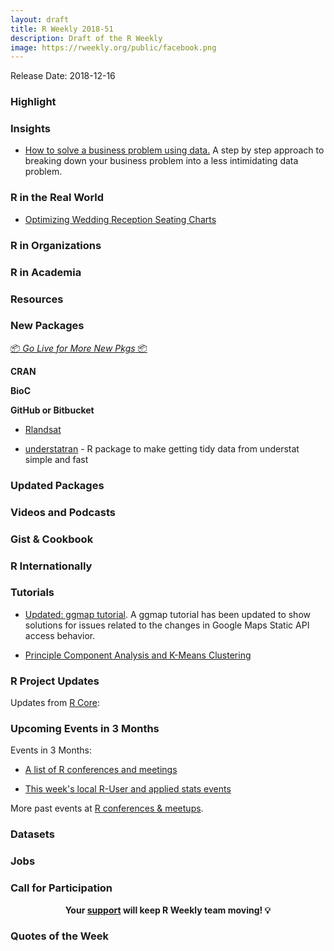 ```yaml
---
layout: draft
title: R Weekly 2018-51
description: Draft of the R Weekly
image: https://rweekly.org/public/facebook.png
---
```


Release Date: 2018-12-16

###  Highlight



### Insights

+ [How to solve a business problem using data.](https://www.littlemissdata.com/blog/businessproblem) A step by step approach to breaking down your business problem into a less intimidating data problem.

### R in the Real World

+ [Optimizing Wedding Reception Seating Charts](https://aldee153.github.io/2018-11-21-optimizing-wedding-seats/)


###  R in Organizations



###  R in Academia



###  Resources



###  New Packages

<p class="added-hostname"><a href="https://rweekly.org/live" target="_blank" class="externalLink">📦 <i>Go Live for More New Pkgs</i> 📦</a></p>

**CRAN**



**BioC**


**GitHub or Bitbucket**

+ [Rlandsat](https://blog.socialcops.com/technology/data-science/announcing-rlandsat-landsat-8-data/)

+ [understatran](https://ewen.io/2018/12/10/understatr) - R package to make getting tidy data from understat simple and fast


### Updated Packages



###  Videos and Podcasts



### Gist & Cookbook




### R Internationally


###  Tutorials

+ [Updated: ggmap tutorial](https://www.littlemissdata.com/blog/maps). A ggmap tutorial has been updated to show solutions for issues related to the changes in Google Maps Static API access behavior.


+ [Principle Component Analysis and K-Means Clustering](https://annamarbut.blogspot.com/2018/12/submitter-segmentation.html)


<!--<div class="post-more-begi
n"></div><div class="post-more-end"></div>-->

###  R Project Updates

Updates from [R Core](http://developer.r-project.org/blosxom.cgi/R-devel/NEWS):


###  Upcoming Events in 3 Months

Events in 3 Months:

+ [A list of R conferences and meetings](https://jumpingrivers.github.io/meetingsR/events.html)


+ [This week's local R-User and applied stats events](https://community.rstudio.com/c/irl)

More past events at [R conferences & meetups](https://conf.rweekly.org).

### Datasets




### Jobs




###  Call for Participation



<p class="hide-support added-hostname support-rweekly" style="text-align: center;font-weight: bold;">Your <a class="non-visited externalLink" href="https://www.patreon.com/rweekly" onclick="pas(this)">support</a> will keep R Weekly team moving! 💡</p>

###  Quotes of the Week

